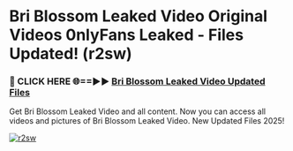 # Bri Blossom Leaked Video Original Videos 0nlyFans Leaked - Files Updated! (r2sw)

<h3>🔴 CLICK HERE 🌐==►► <a href="https://tinyurl.com/x26r9saj" rel="nofollow">Bri Blossom Leaked Video Updated Files</a></h3>

Get Bri Blossom Leaked Video and all content. Now you can access all videos and pictures of Bri Blossom Leaked Video. New Updated Files 2025!

[![r2sw](https://i.imgur.com/LkgZPqh.gif)](https://tinyurl.com/x26r9saj)
